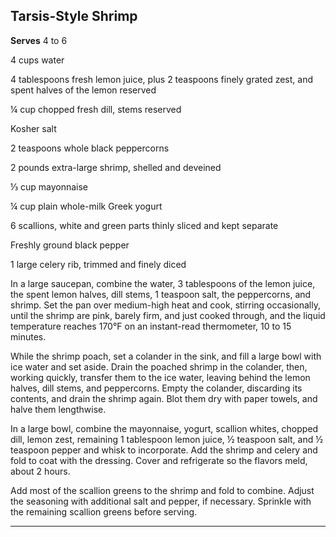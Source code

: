 ﻿## Tarsis-Style Shrimp

**Serves** 4 to 6

4 cups water

4 tablespoons fresh lemon juice, plus 2 teaspoons finely grated zest, and spent halves of the lemon reserved

¼ cup chopped fresh dill, stems reserved

Kosher salt

2 teaspoons whole black peppercorns

2 pounds extra-large shrimp, shelled and deveined

⅓ cup mayonnaise

¼ cup plain whole-milk Greek yogurt

6 scallions, white and green parts thinly sliced and kept separate

Freshly ground black pepper

1 large celery rib, trimmed and finely diced

In a large saucepan, combine the water, 3 tablespoons of the lemon juice, the spent lemon halves, dill stems, 1 teaspoon salt, the peppercorns, and shrimp. Set the pan over medium-high heat and cook, stirring occasionally, until the shrimp are pink, barely firm, and just cooked through, and the liquid temperature reaches 170°F on an instant-read thermometer, 10 to 15 minutes.

While the shrimp poach, set a colander in the sink, and fill a large bowl with ice water and set aside. Drain the poached shrimp in the colander, then, working quickly, transfer them to the ice water, leaving behind the lemon halves, dill stems, and peppercorns. Empty the colander, discarding its contents, and drain the shrimp again. Blot them dry with paper towels, and halve them lengthwise.

In a large bowl, combine the mayonnaise, yogurt, scallion whites, chopped dill, lemon zest, remaining 1 tablespoon lemon juice, ½ teaspoon salt, and ½ teaspoon pepper and whisk to incorporate. Add the shrimp and celery and fold to coat with the dressing. Cover and refrigerate so the flavors meld, about 2 hours.

Add most of the scallion greens to the shrimp and fold to combine. Adjust the seasoning with additional salt and pepper, if necessary. Sprinkle with the remaining scallion greens before serving.

---

